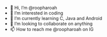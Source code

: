 - 👋 Hi, I’m @roopharoah
- 👀 I’m interested in coding
- 🌱 I’m currently learning C, Java and Android
- 💞️ I’m looking to collaborate on anything
- 📫 How to reach me @roopharoah on IG

<!---
roopharoah/roopharoah is a ✨ special ✨ repository because its `README.md` (this file) appears on your GitHub profile.
You can click the Preview link to take a look at your changes.
--->
